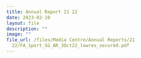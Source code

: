 ```yaml
---
title: Annual Report 21 22
date: 2023-02-10
layout: file
description: ""
image: ""
file_url: /files/Media Centre/Annual Reports/21
  22/FA_Sport_SG_AR_3Oct22_lowres_secured.pdf
---
```

